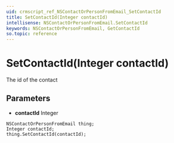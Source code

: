 ```yaml
---
uid: crmscript_ref_NSContactOrPersonFromEmail_SetContactId
title: SetContactId(Integer contactId)
intellisense: NSContactOrPersonFromEmail.SetContactId
keywords: NSContactOrPersonFromEmail, GetContactId
so.topic: reference
---
```


# SetContactId(Integer contactId)

The id of the contact

## Parameters

* **contactId** Integer

```crmscript
NSContactOrPersonFromEmail thing;
Integer contactId;
thing.SetContactId(contactId);
```

